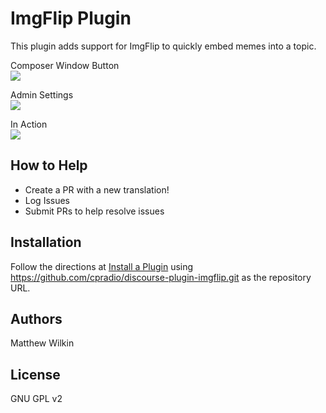 # ImgFlip Plugin
This plugin adds support for ImgFlip to quickly embed memes into a topic.

Composer Window Button  
![](https://raw.githubusercontent.com/cpradio/discourse-plugin-imgflip/master/screenshot-composer.png)

Admin Settings  
![](https://raw.githubusercontent.com/cpradio/discourse-plugin-imgflip/master/screenshot-admin-settings.png)

In Action  
![](https://raw.githubusercontent.com/cpradio/discourse-plugin-imgflip/master/screenshot-action.gif)

## How to Help

- Create a PR with a new translation!
- Log Issues
- Submit PRs to help resolve issues

## Installation

Follow the directions at [Install a Plugin](https://meta.discourse.org/t/install-a-plugin/19157) using https://github.com/cpradio/discourse-plugin-imgflip.git as the repository URL.

## Authors

Matthew Wilkin

## License

GNU GPL v2
